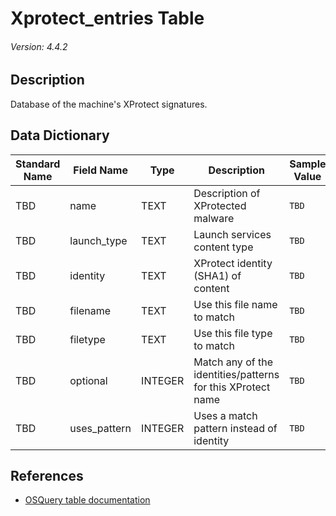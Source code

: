 # Xprotect_entries Table
###### Version: 4.4.2

## Description
Database of the machine's XProtect signatures.

## Data Dictionary
|Standard Name|Field Name|Type|Description|Sample Value|
|---|---|---|---|---|
|TBD|name|TEXT|Description of XProtected malware|`TBD`|
|TBD|launch_type|TEXT|Launch services content type|`TBD`|
|TBD|identity|TEXT|XProtect identity (SHA1) of content|`TBD`|
|TBD|filename|TEXT|Use this file name to match|`TBD`|
|TBD|filetype|TEXT|Use this file type to match|`TBD`|
|TBD|optional|INTEGER|Match any of the identities/patterns for this XProtect name|`TBD`|
|TBD|uses_pattern|INTEGER|Uses a match pattern instead of identity|`TBD`|

## References
* [OSQuery table documentation](https://osquery.io/schema/current#xprotect_entries)
